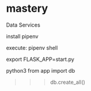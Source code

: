 # mastery
Data Services

install pipenv

execute: pipenv shell

export FLASK_APP=start.py

python3 from app import db
>>>db.create_all()
